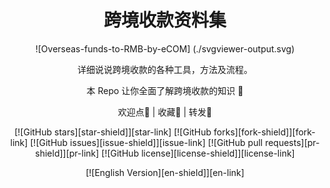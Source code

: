 <div align="center"><a name="readme-top"></a>
<h1>跨境收款资料集</h1>
  
![Overseas-funds-to-RMB-by-eCOM] (./svgviewer-output.svg)

详细说说跨境收款的各种工具，方法及流程。

本 Repo 让你全面了解跨境收款的知识 🤩

欢迎点🌟 | 收藏🔖 | 转发🫰

[![GitHub stars][star-shield]][star-link]
[![GitHub forks][fork-shield]][fork-link]
[![GitHub issues][issue-shield]][issue-link]
[![GitHub pull requests][pr-shield]][pr-link]
[![GitHub license][license-shield]][license-link]

[![English Version][en-shield]][en-link]

</div>
